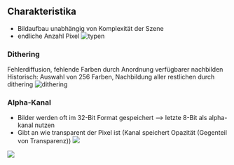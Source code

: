 
## Charakteristika
- Bildaufbau unabhängig von Komplexität der Szene
- endliche Anzahl Pixel
![typen](rasterbilder_typen.png)


### Dithering
Fehlerdiffusion, fehlende Farben durch Anordnung verfügbarer nachbilden
Historisch: Auswahl von 256 Farben, Nachbildung aller restlichen durch dithering
![dithering](dithering.png)


### Alpha-Kanal
- Bilder werden oft im 32-Bit Format gespeichert 
	--> letzte 8-Bit als alpha-kanal nutzen
- Gibt an wie transparent der Pixel ist (Kanal speichert Opazität (Gegenteil von Transparenz))
![](alpha.png)



![](Transferfunktion)